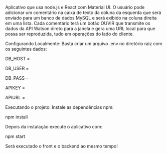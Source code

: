 Aplicativo que usa node.js e React com Material UI. O usuário pode adicionar um comentário na caixa de texto da coluna da esquerda que será enviado para um banco de dados MySQL e será exibido na coluna direita em uma lista. Cada comentário terá um botão OUVIR que transmite os dados da API Watson direto para a janela e gera uma URL local para que possa ser reproduzida, tudo em operações do lado do cliente.

Configurando Localmente: Basta criar um arquivo .env no diretório raiz com os seguintes dados:

DB_HOST =

DB_USER =

DB_PASS =

APIKEY =

APIURL =

Executando o projeto: Instale as dependências npm:

npm install

Depois da instalação execute o aplicativo com:

npm start

Será executado o front e o backend ao mesmo tempo!
